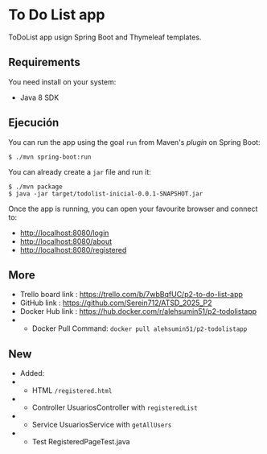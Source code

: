 # To Do List app

ToDoList app usign Spring Boot and Thymeleaf templates.

## Requirements

You need install on your system:

- Java 8 SDK

## Ejecución

You can run the app using the goal `run` from Maven's _plugin_ 
on Spring Boot:

```
$ ./mvn spring-boot:run 
```   

You can already create a `jar` file and run it:

```
$ ./mvn package
$ java -jar target/todolist-inicial-0.0.1-SNAPSHOT.jar 
```

Once the app is running, you can open your favourite browser and connect to:

- [http://localhost:8080/login](http://localhost:8080/login)
- [http://localhost:8080/about](http://localhost:8080/about)
- [http://localhost:8080/registered](http://localhost:8080/registered)



## More

- Trello board link : 	https://trello.com/b/7wbBqfUC/p2-to-do-list-app 
- GitHub link :			https://github.com/Serein712/ATSD_2025_P2
- Docker Hub link : 	https://hub.docker.com/r/alehsumin51/p2-todolistapp
- - Docker Pull Command:	`docker pull alehsumin51/p2-todolistapp`

## New
- Added:
- - HTML `/registered.html`
- - Controller UsuariosController with `registeredList`
- - Service UsuariosService with `getAllUsers`
- - Test RegisteredPageTest.java 